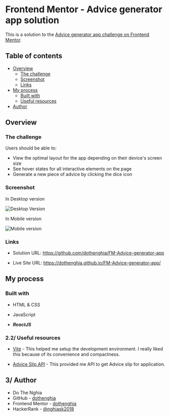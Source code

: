 # Frontend Mentor - Advice generator app solution

This is a solution to the [Advice generator app challenge on Frontend Mentor](https://www.frontendmentor.io/challenges/advice-generator-app-QdUG-13db).

## Table of contents

- [Overview](#overview)
  - [The challenge](#the-challenge)
  - [Screenshot](#screenshot)
  - [Links](#links)
- [My process](#my-process)
  - [Built with](#built-with)
  - [Useful resources](#useful-resources)
- [Author](#author)


## Overview

### The challenge

Users should be able to:

- View the optimal layout for the app depending on their device's screen size
- See hover states for all interactive elements on the page
- Generate a new piece of advice by clicking the dice icon

### Screenshot

In Desktop version

![Desktop Version](https://user-images.githubusercontent.com/63101932/214800109-638d2142-64f2-4cf0-9fe7-997d44701deb.png)

In Mobile version

![Mobile version](https://user-images.githubusercontent.com/63101932/214801528-3a416588-8c5d-470e-998a-61e791fe9d28.png)



### Links

- Solution URL: https://github.com/dothenghia/FM-Advice-generator-app

- Live Site URL: https://dothenghia.github.io/FM-Advice-generator-app/

## My process

### Built with

- HTML & CSS

- JavaScript

- ***ReactJS***

### 2.2/ Useful resources

- [Vite](https://vitejs.dev/) - This helped me setup the development environment. I really liked this because of its convenience and compactness.

- [Advice Slip API](https://api.adviceslip.com) - This provided me API to get Advice slip for application.


## 3/ Author

- Do The Nghia
- GitHub - [dothenghia](https://github.com/dothenghia)
- Frontend Mentor - [dothenghia](https://www.frontendmentor.io/profile/dothenghia)
- HackerRank - [@nghiask2018](https://www.hackerrank.com/nghiask2018)